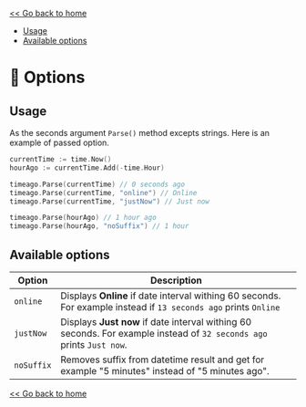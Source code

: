 [<< Go back to home](https://github.com/SerhiiCho/timeago/blob/master/README.md)

- [Usage](#usage)
- [Available options](#available-options)

# 🤲 Options

## Usage

As the seconds argument `Parse()` method excepts strings. Here is an example of passed option.

```go
currentTime := time.Now()
hourAgo := currentTime.Add(-time.Hour)

timeago.Parse(currentTime) // 0 seconds ago
timeago.Parse(currentTime, "online") // Online
timeago.Parse(currentTime, "justNow") // Just now

timeago.Parse(hourAgo) // 1 hour ago
timeago.Parse(hourAgo, "noSuffix") // 1 hour
```

## Available options

| Option | Description |
| --- | --- |
| `online` | Displays **Online** if date interval withing 60 seconds. For example instead if `13 seconds ago` prints `Online` |
| `justNow` | Displays **Just now** if date interval withing 60 seconds. For example instead of `32 seconds ago` prints `Just now`. |
| `noSuffix` | Removes suffix from datetime result and get for example "5 minutes" instead of "5 minutes ago". |

[<< Go back to home](https://github.com/SerhiiCho/timeago/blob/master/README.md)